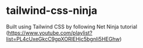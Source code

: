 # tailwind-css-ninja
Built using Tailwind CSS by following Net Ninja tutorial (https://www.youtube.com/playlist?list=PL4cUxeGkcC9gpXORlEHjc5bgnIi5HEGhw)
